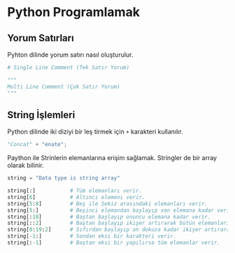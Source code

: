 # Python Programlamak

## Yorum Satırları
Pyhton dilinde yorum satırı nasıl oluşturulur.

```python
# Single Line Comment (Tek Satır Yorum)

"""
Multi Line Comment (Çok Satır Yorum)
"""
```

## String İşlemleri
Python dilinde iki diziyi bir leş tirmek için `+` karakteri kullanılır.

```python
"Concat" + "enate";
```

Paython ile Strinlerin elemanlarına erişim sağlamak. Stringler de bir array olarak bilinir.

```python
string = "Data type is string array"

string[:]           # Tüm elemanları verir.
string[6]           # Altıncı elemenı verir.
string[5:8]         # Beş ile Sekiz arasındaki elemanları verir.
string[5:]          # Beşinci elemandan başlayıp son elemana kadar verir.
string[:10]         # Baştan başlayıp onuncu elemana kadar verir.
string[::2]         # Baştan başlayıp ikişer artırarak bütün elemanları verir.
string[0:19:2]      # Sıfırdan başlayıp on dokuza kadar ikişer artırarak elemanları verir.
string[-1:]         # Sondan eksi bir karakteri verir.
string[:-1]         # Baştan eksi bir yapılırsa tüm elemanlar verir.
```

